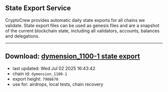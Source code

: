 ## State Export Service
CryptoCrew provides automatic daily state exports for all chains we validate. State export files can be used as genesis files and are a snapshot of the current blockchain state, including all validators, accounts, balances and delegations.

---
**Download: [dymension_1100-1 state export](https://dl-eu2.ccvalidators.com/SERVICE/dymension/dymension_1100-1_export_7908670.json)**
---

- last updated: Wed Jul 02 2025 16:43:42
- chain id: `dymension_1100-1`
- export height: `7908670`
- use for: airdrops, local tests, chain recovery
